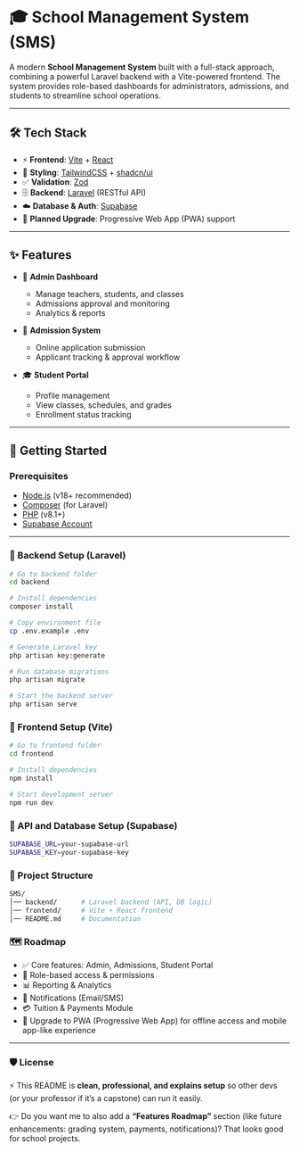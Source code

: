 # 🎓 School Management System (SMS)

A modern **School Management System** built with a full-stack approach, combining a powerful Laravel backend with a Vite-powered frontend. The system provides role-based dashboards for administrators, admissions, and students to streamline school operations.

---

## 🛠️ Tech Stack

- ⚡ **Frontend**: [Vite](https://vitejs.dev/) + [React](https://react.dev/)
- 🎨 **Styling**: [TailwindCSS](https://tailwindcss.com/) + [shadcn/ui](https://ui.shadcn.com/)
- ✅ **Validation**: [Zod](https://zod.dev/)
- 🗄️ **Backend**: [Laravel](https://laravel.com/) (RESTful API)
- ☁️ **Database & Auth**: [Supabase](https://supabase.com/)
- 📱 **Planned Upgrade**: Progressive Web App (PWA) support

---

## ✨ Features

- 🔑 **Admin Dashboard**

  - Manage teachers, students, and classes
  - Admissions approval and monitoring
  - Analytics & reports

- 📝 **Admission System**

  - Online application submission
  - Applicant tracking & approval workflow

- 🎓 **Student Portal**
  - Profile management
  - View classes, schedules, and grades
  - Enrollment status tracking

---

## 🚀 Getting Started

### Prerequisites

- [Node.js](https://nodejs.org/) (v18+ recommended)
- [Composer](https://getcomposer.org/) (for Laravel)
- [PHP](https://www.php.net/) (v8.1+)
- [Supabase Account](https://supabase.com/)

---

### 🔧 Backend Setup (Laravel)

```bash
# Go to backend folder
cd backend

# Install dependencies
composer install

# Copy environment file
cp .env.example .env

# Generate Laravel key
php artisan key:generate

# Run database migrations
php artisan migrate

# Start the backend server
php artisan serve
```

### 🔧 Frontend Setup (Vite)

```bash
# Go to frontend folder
cd frontend

# Install dependencies
npm install

# Start development server
npm run dev
```

### 🔗 API and Database Setup (Supabase)

```bash
SUPABASE_URL=your-supabase-url
SUPABASE_KEY=your-supabase-key
```

### 📂 Project Structure

```bash
SMS/
│── backend/      # Laravel backend (API, DB logic)
│── frontend/     # Vite + React frontend
│── README.md     # Documentation
```

### 🗺️ Roadmap

- ✅ Core features: Admin, Admissions, Student Portal
- 🔄 Role-based access & permissions
- 📊 Reporting & Analytics
- 🔔 Notifications (Email/SMS)
- 💳 Tuition & Payments Module
- 📱 Upgrade to PWA (Progressive Web App) for offline access and mobile app-like experience

---

### 🛡️ License

⚡ This README is **clean, professional, and explains setup** so other devs (or your professor if it’s a capstone) can run it easily.

👉 Do you want me to also add a **“Features Roadmap”** section (like future enhancements: grading system, payments, notifications)? That looks good for school projects.
